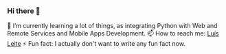 ### Hi there 👋

🌱 I’m currently learning a lot of things, as integrating Python with Web and Remote Services and Mobile Apps Development.
📫 How to reach me: [Luís Leite](mailto:luis.alexleite@gmail.com?subject=[GitHub])
⚡ Fun fact: I actually don't want to write any fun fact now.
